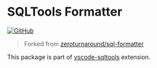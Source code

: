 # SQLTools Formatter

[![GitHub](https://img.shields.io/github/license/mtxr/vscode-sqltools)](https://github.com/mtxr/vscode-sqltools/blob/master/LICENSE)


> Forked from [zeroturnaround/sql-formatter](https://zeroturnaround.github.io/sql-formatter/)

This package is part of [vscode-sqltools](https://github.com/mtxr/vscode-sqltools) extension.
